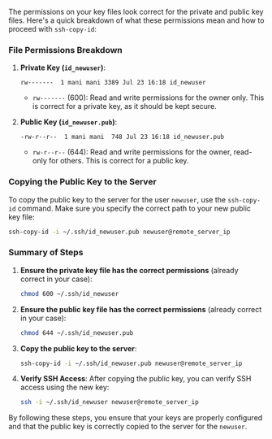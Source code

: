 The permissions on your key files look correct for the private and public key files. Here's a quick breakdown of what these permissions mean and how to proceed with `ssh-copy-id`:

### File Permissions Breakdown

1. **Private Key (`id_newuser`)**:
   ```
   rw-------  1 mani mani 3389 Jul 23 16:18 id_newuser
   ```
   - `rw-------` (600): Read and write permissions for the owner only. This is correct for a private key, as it should be kept secure.

2. **Public Key (`id_newuser.pub`)**:
   ```
   -rw-r--r--  1 mani mani  748 Jul 23 16:18 id_newuser.pub
   ```
   - `rw-r--r--` (644): Read and write permissions for the owner, read-only for others. This is correct for a public key.

### Copying the Public Key to the Server

To copy the public key to the server for the user `newuser`, use the `ssh-copy-id` command. Make sure you specify the correct path to your new public key file:

```sh
ssh-copy-id -i ~/.ssh/id_newuser.pub newuser@remote_server_ip
```

### Summary of Steps

1. **Ensure the private key file has the correct permissions** (already correct in your case):
   ```sh
   chmod 600 ~/.ssh/id_newuser
   ```

2. **Ensure the public key file has the correct permissions** (already correct in your case):
   ```sh
   chmod 644 ~/.ssh/id_newuser.pub
   ```

3. **Copy the public key to the server**:
   ```sh
   ssh-copy-id -i ~/.ssh/id_newuser.pub newuser@remote_server_ip
   ```

4. **Verify SSH Access**:
   After copying the public key, you can verify SSH access using the new key:
   ```sh
   ssh -i ~/.ssh/id_newuser newuser@remote_server_ip
   ```

By following these steps, you ensure that your keys are properly configured and that the public key is correctly copied to the server for the `newuser`.